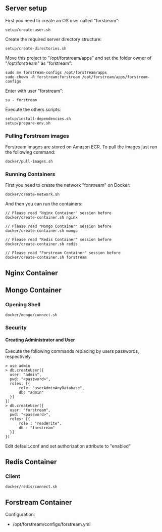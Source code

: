 ## Server setup ##

First you need to create an OS user called "forstream":
````
setup/create-user.sh
````
Create the required server directory structure:
````
setup/create-directories.sh
````
Move this project to "/opt/forstream/apps" and set the folder owner of "/opt/forstream" as "forstream":
````
sudo mv forstream-configs /opt/forstream/apps
sudo chown -R forstream:forstream /opt/forstream/apps/forstream-configs
````
Enter with user "forstream":
````
su - forstream
````
Execute the others scripts:
````
setup/install-dependencies.sh
setup/prepare-env.sh
````

### Pulling Forstream images ###

Forstream images are stored on Amazon ECR. To pull the images just run the following command:
````
docker/pull-images.sh
````

### Running Containers ###

First you need to create the network "forstream" on Docker:
````
docker/create-network.sh
````
And then you can run the containers:
````
// Please read "Nginx Container" session before
docker/create-container.sh nginx

// Please read "Mongo Container" session before
docker/create-container.sh mongo

// Please read "Redis Container" session before
docker/create-container.sh redis

// Please read "Forstream Container" session before
docker/create-container.sh forstream
````

## Nginx Container ##

## Mongo Container ##

### Opening Shell ###
````
docker/mongo/connect.sh
````

### Security ###

#### Creating Administrator and User ####

Execute the following commands replacing <password> by users passwords, respectively.
````
> use admin
> db.createUser({
  user: "admin",
  pwd: "<password>",
  roles: [{
      role: "userAdminAnyDatabase",
      db: "admin"
  }]
})
> db.createUser({
  user: "forstream",
  pwd: "<password>",
  roles: [{
      role : "readWrite",
      db : "forstream"
  }]
})
````
Edit default.conf and set authorization attribute to "enabled"

## Redis Container ##

### Client ###

````
docker/redis/connect.sh
````

## Forstream Container ##

Configuration:
- /opt/forstream/configs/forstream.yml
